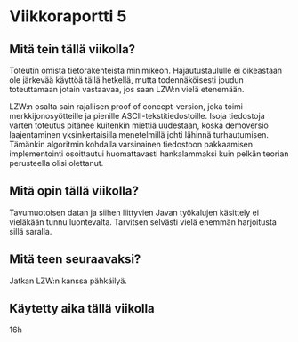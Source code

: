 # Viikkoraportti 5

## Mitä tein tällä viikolla?

Toteutin omista tietorakenteista minimikeon. Hajautustaululle ei oikeastaan ole järkevää käyttöä tällä hetkellä, mutta todennäköisesti joudun toteuttamaan jotain vastaavaa, jos saan LZW:n vielä etenemään. 

LZW:n osalta sain rajallisen proof of concept-version, joka toimi merkkijonosyötteille ja pienille ASCII-tekstitiedostoille. Isoja tiedostoja varten toteutus pitänee kuitenkin miettiä uudestaan, koska demoversio laajentaminen yksinkertaisilla menetelmillä johti lähinnä turhautumisen. Tämänkin algoritmin kohdalla varsinainen tiedostoon pakkaamisen implementointi osoittautui huomattavasti hankalammaksi kuin pelkän teorian perusteella olisi olettanut.

## Mitä opin tällä viikolla?

Tavumuotoisen datan ja siihen liittyvien Javan työkalujen käsittely ei vieläkään tunnu luontevalta. Tarvitsen selvästi vielä enemmän harjoitusta sillä saralla.

## Mitä teen seuraavaksi?

Jatkan LZW:n kanssa pähkäilyä. 

## Käytetty aika tällä viikolla

16h